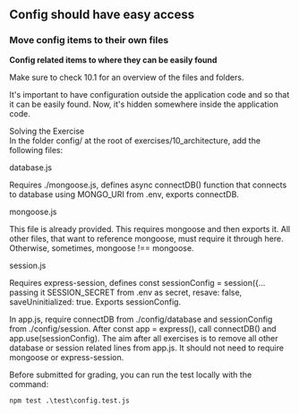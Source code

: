## Config should have easy access

### Move config items to their own files

**Config related items to where they can be easily found**

Make sure to check 10.1 for an overview of the files and folders.

It's important to have configuration outside the application code and so that it can be easily found. Now, it's hidden somewhere inside the application code.

Solving the Exercise  
In the folder config/ at the root of exercises/10_architecture, add the following files:

database.js

Requires ./mongoose.js, defines async connectDB() function that connects to database using MONGO_URI from .env, exports connectDB.


mongoose.js

This file is already provided. This requires mongoose and then exports it. All other files, that want to reference mongoose, must require it through here. Otherwise, sometimes, mongoose !== mongoose.

session.js

Requires express-session, defines const sessionConfig = session({... passing it SESSION_SECRET from .env as secret, resave: false, saveUninitialized: true. Exports sessionConfig.

In app.js, require connectDB from ./config/database and sessionConfig from ./config/session. After const app = express(), call connectDB() and app.use(sessionConfig). The aim after all exercises is to remove all other database or session related lines from app.js. It should not need to require mongoose or express-session.


Before submitted for grading, you can run the test locally with the command:

```
npm test .\test\config.test.js
```
